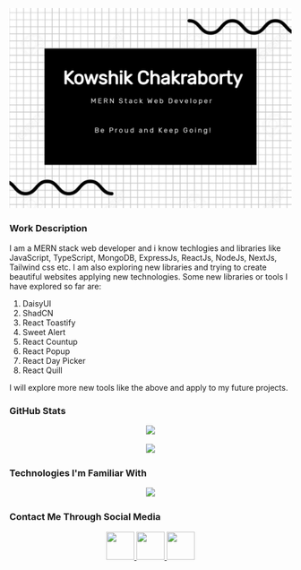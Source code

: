 [![Portfolio Banner](https://raw.githubusercontent.com/KowshikChakraborty-AIUB/kowshikchakraborty-aiub/main/portfolio_banner.jpg)](https://raw.githubusercontent.com/KowshikChakraborty-AIUB/kowshikchakraborty-aiub/main/portfolio_banner.jpg)

### Work Description

I am a MERN stack web developer and i know techlogies and libraries like JavaScript, TypeScript, MongoDB, ExpressJs, ReactJs, NodeJs, NextJs, Tailwind css etc. I am also exploring new libraries and trying to create beautiful websites applying new technologies. Some new libraries or tools I have explored so far are:

1. DaisyUI
2. ShadCN
3. React Toastify
4. Sweet Alert
5. React Countup
6. React Popup
7. React Day Picker
8. React Quill

I will explore more new tools like the above and apply to my future projects.

### GitHub Stats

<p align="center">
  <a href="https://github-readme-streak-stats.herokuapp.com?user=KowshikChakraborty-AIUB&theme=merko&mode=weekly">
    <img src="https://github-readme-streak-stats.herokuapp.com?user=KowshikChakraborty-AIUB&theme=merko&mode=weekly" />
  </a>
</p>

<p align="center">
  <a href="https://api.githubtrends.io/user/svg/KowshikChakraborty-AIUB/langs?time_range=six_months&use_percent=True&theme=dark">
    <img src="https://api.githubtrends.io/user/svg/KowshikChakraborty-AIUB/langs?time_range=six_months&use_percent=True&theme=dark" />
  </a>
</p>

### Technologies I'm Familiar With

<p align="center">
  <a href="https://skillicons.dev">
    <img src="https://skillicons.dev/icons?i=javascript,typescript,mongodb,express,react,nodejs,nextjs" />
  </a>
</p>

### Contact Me Through Social Media

<p align="center">
  <a href="https://www.facebook.com/profile.php?id=100009473225157">
    <img src="https://cdn.logojoy.com/wp-content/uploads/20230921104408/Facebook-logo-600x319.png" height="50" width="50" />
  </a>
  <a href="https://github.com/kowshikchakraborty-aiub">
    <img src="https://github.githubassets.com/assets/GitHub-Mark-ea2971cee799.png" height="50" width="50" />
  </a>
  <a href="https://github.com/kowshikchakraborty-aiub">
    <img src="https://upload.wikimedia.org/wikipedia/commons/8/81/LinkedIn_icon.svg" height="50" width="50" />
  </a>
</p>
